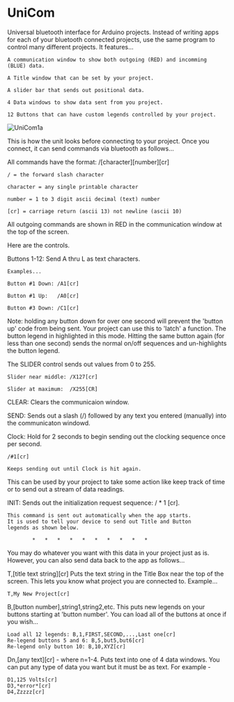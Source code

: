 # UniCom
Universal bluetooth interface for Arduino projects. Instead of writing apps for each of your bluetooth connected projects, use the same program to control many different projects.  It features...

    A communication window to show both outgoing (RED) and incomming (BLUE) data.
    
    A Title window that can be set by your project.
    
    A slider bar that sends out positional data.
    
    4 Data windows to show data sent from you project.
    
    12 Buttons that can have custom legends controlled by your project.
    

![UniCom1a](https://user-images.githubusercontent.com/46026730/191946727-d62cf5e2-7418-49cc-b4e3-b1366e27de0b.jpg)

This is how the unit looks before connecting to your project.  Once you connect, it can send commands via bluetooth as follows...

All commands have the format: /[character][number][cr]

    / = the forward slash character

    character = any single printable character

    number = 1 to 3 digit ascii decimal (text) number

    [cr] = carriage return (ascii 13) not newline (ascii 10)



All outgoing commands are shown in RED in the communication window at the top of the screen.

Here are the controls.

Buttons 1-12: Send A thru L as text characters.
    
    Examples...

    Button #1 Down: /A1[cr]

    Button #1 Up:   /A0[cr]

    Button #3 Down: /C1[cr]

Note: holding any button down for over one second will prevent the 'button up' code from being sent.  Your project can use this to 'latch' a function.  The button legend in highlighted in this mode.  Hitting the same button again (for less than one second) sends the normal on/off sequences and un-highlights the button legend.


The SLIDER control sends out values from 0 to 255.

    Slider near middle: /X127[cr]

    Slider at maximum:  /X255[CR]
    
CLEAR:  Clears the communicaion window.

SEND: Sends out a slash (/) followed by any text you entered (manually) into the communicaton windowd.

Clock:  Hold for 2 seconds to begin sending out the clocking sequence once per second.

    /#1[cr]
    
    Keeps sending out until Clock is hit again.

This can be used by your project to take some action like keep track of time or to send out a stream of data readings.
    
    
INIT: Sends out the initialization request sequence: / * 1 [cr].
    
    This command is sent out automatically when the app starts.
    It is used to tell your device to send out Title and Button
    legends as shown below.

            *   *   *   *   *   *   *   *   *   *
            
You may do whatever you want with this data in your project just as is.  However, you can also send data back to the app as follows...

T,[title text string][cr]
    Puts the text string in the Title Box near the top of the screen.  This lets you know what project you are connected to.  Example...
    
    T,My New Project[cr]
    
B,[button number],string1,string2,etc.
    This puts new legends on your buttons starting at 'button number'.  You can load all of the buttons at once if you wish...
    
    Load all 12 legends: B,1,FIRST,SECOND,...,Last one[cr]
    Re-legend buttons 5 and 6: B,5,but5,but6[cr]
    Re-legend only button 10: B,10,XYZ[cr]
    
    
Dn,[any text][cr] - where n=1-4. Puts text into one of 4 data windows. You can put any type of data you want but it must be as text. For example -

    D1,125 Volts[cr]
    D3,*error*[cr]
    D4,Zzzzz[cr]



    
    
    
    





